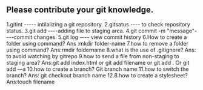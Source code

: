 ## Please contribute your git knowledge.
1.gitint ----- intilalizing a git repository.
2.gitsatus ---- to check repository status.
3.git add ----adding file to staging area.
4.git commit -m "message"----commit changes.
5.git log ---- view commit history
6.How to create a folder using command?
Ans :mkdir folder-name
7.how to remove a folder using command?
Ans:rmdir foldername
8.what is the use of .gitignore?
Ans: to avoid watching by gitrepo
9.how to send a file from non-staging to staging area?
Ans:git add index.html or git add filename or git add . Or git add —a
10.how to create a branch?
Git branch name
11.how to switch the branch?
Ans: git checkout branch name
12.8.how to create a stylesheet?
Ans:touch filename
